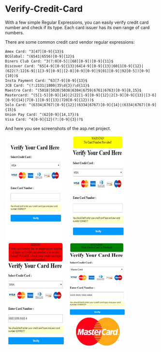 # Verify-Credit-Card

With a few simple Regular Expressions, you can easily verify credit card number and check if its type. Each card issuer has its own range of card numbers. 

There are some common credit card vendor regular expressions:

    Amex Card: ^3[47][0-9]{13}$
    BCGlobal: ^(6541|6556)[0-9]{12}$
    Diners Club Card: ^3(?:0[0-5]|[68][0-9])[0-9]{11}$
    Discover Card: ^65[4-9][0-9]{13}|64[4-9][0-9]{13}|6011[0-9]{12}|(622(?:12[6-9]|1[3-9][0-9]|[2-8][0-9][0-9]|9[01][0-9]|92[0-5])[0-9]{10})$
    Insta Payment Card: ^63[7-9][0-9]{13}$
    JCB Card: ^(?:2131|1800|35\d{3})\d{11}$
    Maestro Card: ^(5018|5020|5038|6304|6759|6761|6763)[0-9]{8,15}$
    Mastercard: ^(5[1-5][0-9]{14}|2(22[1-9][0-9]{12}|2[3-9][0-9]{13}|[3-6][0-9]{14}|7[0-1][0-9]{13}|720[0-9]{12}))$
    Solo Card: ^(6334|6767)[0-9]{12}|(6334|6767)[0-9]{14}|(6334|6767)[0-9]{15}$
    Union Pay Card: ^(62[0-9]{14,17})$
    Visa Card: ^4[0-9]{12}(?:[0-9]{3})?$
    
And here you see screenshots of the asp.net project.

<img src="img/img1.JPG" width="200" height="350"> <img src="img/img2.jpg" width="200" height="350"> <img src="img/img4.jpg" width="200" height="350"> <img src="img/img3.jpg" width="200" height="350">

